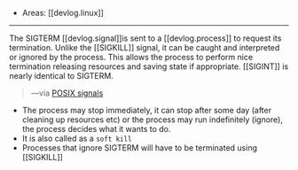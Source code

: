 
- Areas: [[devlog.linux]]

---

The SIGTERM [[devlog.signal]]is sent to a [[devlog.process]] to request its termination. Unlike the [[SIGKILL]] signal, it can be caught and interpreted or ignored by the process. This allows the process to perform nice termination releasing resources and saving state if appropriate. [[SIGINT]] is nearly identical to SIGTERM.

> —via [POSIX signals](https://dsa.cs.tsinghua.edu.cn/oj/static/unix_signal.html)

- The process may stop immediately, it can stop after some day (after cleaning up resources etc) or the process may run indefinitely (ignore), the process decides what it wants to do.
- It is also called as a `soft kill`
- Processes that ignore SIGTERM will have to be terminated using [[SIGKILL]]
